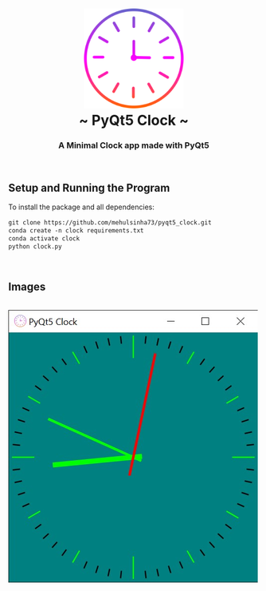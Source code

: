 <h1 align="center">
<img src="logo.png" width=200 height=200/><br>
    ~ PyQt5 Clock ~
</h1>


<h3 align="center">A Minimal Clock app made with PyQt5</h3>
<br>

## Setup and Running the Program

To install the package and all dependencies:

```
git clone https://github.com/mehulsinha73/pyqt5_clock.git
conda create -n clock requirements.txt
conda activate clock
python clock.py
```

<br>

## Images
<br>
<img src="img.jpg">

